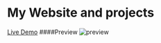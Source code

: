 # My Website and projects

[Live Demo](http://www.billguocheng.com)
####Preview
![preview](https://raw.githubusercontent.com/iFun/iFun.github.io/master/img/thumbnail.png)




